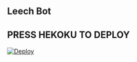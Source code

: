## Leech Bot

## PRESS HEKOKU TO DEPLOY
[![Deploy](https://www.herokucdn.com/deploy/button.svg)](https://heroku.com/deploy?template=https://github.com/legendofficial12/Extractpw)
